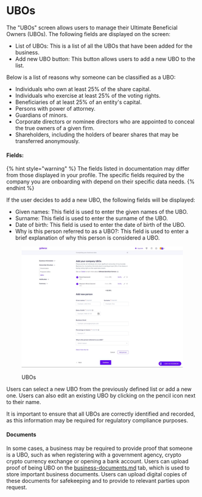 # UBOs

The "UBOs" screen allows users to manage their Ultimate Beneficial Owners (UBOs). The following fields are displayed on the screen:

* List of UBOs: This is a list of all the UBOs that have been added for the business.
* Add new UBO button: This button allows users to add a new UBO to the list.

Below is a list of reasons why someone can be classified as a UBO:

* Individuals who own at least 25% of the share capital.
* Individuals who exercise at least 25% of the voting rights.
* Beneficiaries of at least 25% of an entity's capital.
* Persons with power of attorney.
* Guardians of minors.
* Corporate directors or nominee directors who are appointed to conceal the true owners of a given firm.
* Shareholders, including the holders of bearer shares that may be transferred anonymously.

#### Fields:

{% hint style="warning" %}
The fields listed in documentation may differ from those displayed in your profile. The specific fields required by the company you are onboarding with depend on their specific data needs.
{% endhint %}

If the user decides to add a new UBO, the following fields will be displayed:

* Given names: This field is used to enter the given names of the UBO.
* Surname: This field is used to enter the surname of the UBO.
* Date of birth: This field is used to enter the date of birth of the UBO.
* Why is this person referred to as a UBO?: This field is used to enter a brief explanation of why this person is considered a UBO.

<figure><img src="../../../.gitbook/assets/UBOsNW (1).png" alt="UBOs"><figcaption><p>UBOs</p></figcaption></figure>

Users can select a new UBO from the previously defined list or add a new one. Users can also edit an existing UBO by clicking on the pencil icon next to their name.

It is important to ensure that all UBOs are correctly identified and recorded, as this information may be required for regulatory compliance purposes.

#### Documents

In some cases, a business may be required to provide proof that someone is a UBO, such as when registering with a government agency, crypto crypto currency exchange or opening a bank account. Users can upload proof of being UBO on the [business-documents.md](../verification/business-documents.md "mention") tab, which is used to store important business documents. Users can upload digital copies of these documents for safekeeping and to provide to relevant parties upon request.
